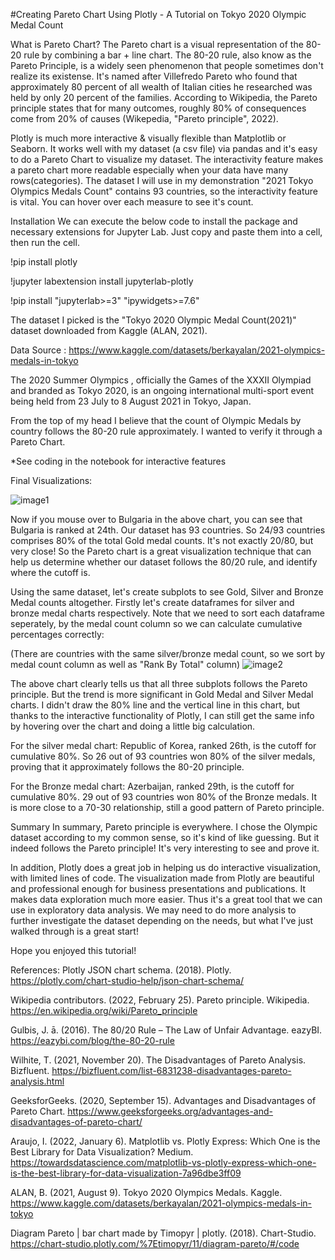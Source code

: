 #Creating Pareto Chart Using Plotly - A Tutorial on Tokyo 2020 Olympic Medal Count

What is Pareto Chart?
The Pareto chart is a visual representation of the 80-20 rule by combining a bar + line chart. The 80-20 rule, also know as the Pareto Principle, is a widely seen phenomenon that people sometimes don't realize its existense. It's named after Villefredo Pareto who found that approximately 80 percent of all wealth of Italian cities he researched was held by only 20 percent of the families. According to Wikipedia, the Pareto principle states that for many outcomes, roughly 80% of consequences come from 20% of causes (Wikepedia, "Pareto principle", 2022).

Plotly is much more interactive & visually flexible than Matplotlib or Seaborn. It works well with my dataset (a csv file) via pandas and it's easy to do a Pareto Chart to visualize my dataset. The interactivity feature makes a pareto chart more readable especially when your data have many rows(categories). The dataset I will use in my demonstration "2021 Tokyo Olympics Medals Count" contains 93 countries, so the interactivity feature is vital. You can hover over each measure to see it's count.

Installation
We can execute the below code to install the package and necessary extensions for Jupyter Lab. Just copy and paste them into a cell, then run the cell.

!pip install plotly

!jupyter labextension install jupyterlab-plotly

!pip install "jupyterlab>=3" "ipywidgets>=7.6"


The dataset I picked is the "Tokyo 2020 Olympic Medal Count(2021)" dataset downloaded from Kaggle (ALAN, 2021).

Data Source : https://www.kaggle.com/datasets/berkayalan/2021-olympics-medals-in-tokyo

The 2020 Summer Olympics , officially the Games of the XXXII Olympiad and branded as Tokyo 2020, is an ongoing international multi-sport event being held from 23 July to 8 August 2021 in Tokyo, Japan.

From the top of my head I believe that the count of Olympic Medals by country follows the 80-20 rule approximately. I wanted to verify it through a Pareto Chart. 

*See coding in the notebook for interactive features 

Final Visualizations: 

![image1](https://github.com/YanyingJiangUmich/Plotly_TokyoOlympic_Medal_Count/blob/main/olympic1.png)

Now if you mouse over to Bulgaria in the above chart, you can see that Bulgaria is ranked at 24th. Our dataset has 93 countries. So 24/93 countries comprises 80% of the total Gold medal counts. It's not exactly 20/80, but very close! So the Pareto chart is a great visualization technique that can help us determine whether our dataset follows the 80/20 rule, and identify where the cutoff is.

Using the same dataset, let's create subplots to see Gold, Silver and Bronze Medal counts altogether. Firstly let's create dataframes for silver and bronze medal charts respectively. Note that we need to sort each dataframe seperately, by the medal count column so we can calculate cumulative percentages correctly:

(There are countries with the same silver/bronze medal count, so we sort by medal count column as well as "Rank By Total" column)
![image2](https://github.com/YanyingJiangUmich/Plotly_TokyoOlympic_Medal_Count/blob/main/olympic2.png)

The above chart clearly tells us that all three subplots follows the Pareto principle. But the trend is more significant in Gold Medal and Silver Medal charts. I didn't draw the 80% line and the vertical line in this chart, but thanks to the interactive functionality of Plotly, I can still get the same info by hovering over the chart and doing a little big calculation.

For the silver medal chart: Republic of Korea, ranked 26th, is the cutoff for cumulative 80%. So 26 out of 93 countries won 80% of the silver medals, proving that it approximately follows the 80-20 principle.

For the Bronze medal chart: Azerbaijan, ranked 29th, is the cutoff for cumulative 80%. 29 out of 93 countries won 80% of the Bronze medals. It is more close to a 70-30 relationship, still a good pattern of Pareto principle.

Summary
In summary, Pareto principle is everywhere. I chose the Olympic dataset according to my common sense, so it's kind of like guessing. But it indeed follows the Pareto principle! It's very interesting to see and prove it.

In addition, Plotly does a great job in helping us do interactive visualization, with limited lines of code. The visualization made from Plotly are beautiful and professional enough for business presentations and publications. It makes data exploration much more easier. Thus it's a great tool that we can use in exploratory data analysis. We may need to do more analysis to further investigate the dataset depending on the needs, but what I've just walked through is a great start!

Hope you enjoyed this tutorial!

References:
Plotly JSON chart schema. (2018). Plotly. https://plotly.com/chart-studio-help/json-chart-schema/

Wikipedia contributors. (2022, February 25). Pareto principle. Wikipedia. https://en.wikipedia.org/wiki/Pareto_principle

Gulbis, J. ā. (2016). The 80/20 Rule – The Law of Unfair Advantage. eazyBI. https://eazybi.com/blog/the-80-20-rule

Wilhite, T. (2021, November 20). The Disadvantages of Pareto Analysis. Bizfluent. https://bizfluent.com/list-6831238-disadvantages-pareto-analysis.html

GeeksforGeeks. (2020, September 15). Advantages and Disadvantages of Pareto Chart. https://www.geeksforgeeks.org/advantages-and-disadvantages-of-pareto-chart/

Araujo, I. (2022, January 6). Matplotlib vs. Plotly Express: Which One is the Best Library for Data Visualization? Medium. https://towardsdatascience.com/matplotlib-vs-plotly-express-which-one-is-the-best-library-for-data-visualization-7a96dbe3ff09

ALAN, B. (2021, August 9). Tokyo 2020 Olympics Medals. Kaggle. https://www.kaggle.com/datasets/berkayalan/2021-olympics-medals-in-tokyo

Diagram Pareto | bar chart made by Timopyr | plotly. (2018). Chart-Studio. https://chart-studio.plotly.com/%7Etimopyr/11/diagram-pareto/#/code
